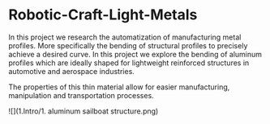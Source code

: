 # Robotic-Craft-Light-Metals
In this project we research the automatization of manufacturing metal profiles. More specifically the bending of structural profiles to precisely achieve a desired curve. In this project we explore the bending of aluminum profiles which are ideally shaped for lightweight reinforced structures in automotive and aerospace industries.

The properties of this thin material allow for easier manufacturing, manipulation and transportation processes.

![](1.Intro/1. aluminum sailboat structure.png)
